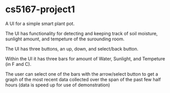 # cs5167-project1
A UI for a simple smart plant pot. 

The UI has functionality for detecting and keeping track of soil moisture, sunlight amount, and tempeture of the surounding room. 

The UI has three buttons, an up, down, and select/back button. 

Within the UI it has three bars for amount of Water, Sunlight, and Tempeture (in F and C).

The user can select one of the bars with the arrow/select button to get a graph of the most recent data collected over the span of the past few half hours (data is speed up for use of demonstration)
